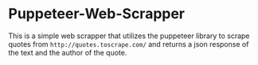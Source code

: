 # Puppeteer-Web-Scrapper

This is a simple web scrapper that utilizes the puppeteer library to scrape quotes from 
``http://quotes.toscrape.com/`` and returns a json response of the text and the author of the 
quote.
